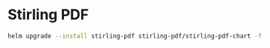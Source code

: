 # Stirling PDF

```bash
helm upgrade --install stirling-pdf stirling-pdf/stirling-pdf-chart -f values.yaml -n stirling-pdf --create-namespace
```
